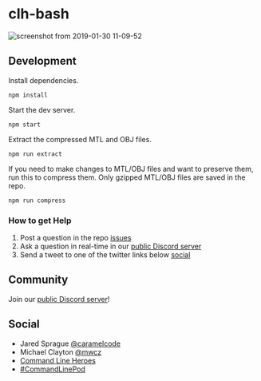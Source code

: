 # clh-bash

![screenshot from 2019-01-30 11-09-52](https://user-images.githubusercontent.com/3926730/51994879-a76e9700-247f-11e9-9671-9db2555972ac.png)

## Development

Install dependencies.

    npm install

Start the dev server.

    npm start

Extract the compressed MTL and OBJ files.

    npm run extract

If you need to make changes to MTL/OBJ files and want to preserve them, run this to compress them.  Only gzipped MTL/OBJ files are saved in the repo.

    npm run compress

### How to get Help

1. Post a question in the repo [issues](https://github.com/CommandLineHeroes/clh-bash/issues)
2. Ask a question in real-time in our [public Discord server](https://discord.gg/rpnmpVj)
3. Send a tweet to one of the twitter links below [social](#social)

## Community

Join our [public Discord server](https://discord.gg/rpnmpVj)!

## Social

 - Jared Sprague [@caramelcode](https://twitter.com/caramelcode)
 - Michael Clayton [@mwcz](https://twitter.com/mwcz)
 - [Command Line Heroes](https://www.redhat.com/en/command-line-heroes)
 - [#CommandLinePod](https://twitter.com/hashtag/CommandLinePod?src=hash)
